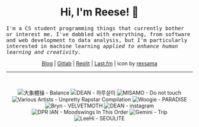 <h1 align="center">Hi, I'm Reese! 👋</h1>

<p><samp>I'm a CS student programming things that currently bother or interest me. I've dabbled with everything, from software and web development to data analysis, but I'm particularly interested in machine learning <i>applied to enhance human learning and creativity.</i></p></samp>

<p align="center">
 <a href="https://renys.dev">Blog</a> | <a href="https://gitlab.com/renys">Gitlab</a> | <a href="https://replit.com/@renys">Replit</a> | <a href="https://last.fm/user/i-dle">Last.fm</a> | icon by <a href="https://deviantart.com/rexsama">rexsama</a>
</p>

<hr class="dotted">
<br>
<!-- lastfm -->
<p align="center"><img src="https://lastfm.freetls.fastly.net/i/u/64s/a8692e703464adde7487c5a3546ef0df.jpg" title="大象體操 - Balance"> <img src="https://lastfm.freetls.fastly.net/i/u/64s/d68b1f039c418d5c9608c410bcbd5497.jpg" title="DEAN - 하루살이"> <img src="https://lastfm.freetls.fastly.net/i/u/64s/83f30673c69d5fcfd8b6f9272f0e02c6.jpg" title="MISAMO - Do not touch"> <img src="https://lastfm.freetls.fastly.net/i/u/64s/60dda61251bf04ac4facfa9ec2ff4632.jpg" title="Various Artists - Unpretty Rapstar Compilation"> <img src="https://lastfm.freetls.fastly.net/i/u/64s/80b17632542d7d79c0863fab6c846803.jpg" title="Woogie - PARADISE"> <img src="https://lastfm.freetls.fastly.net/i/u/64s/7f88e17ad65777b0f89c46199c986d2d.jpg" title="Bryn - VELVETMOTH"> <img src="https://lastfm.freetls.fastly.net/i/u/64s/8cb894f5228ac60063855967d7789f2e.png" title="DEAN - instagram"> <img src="https://lastfm.freetls.fastly.net/i/u/64s/e4f9e6ea30f05ff12ae4276d2b1dff63.jpg" title="DPR IAN - Moodswings In This Order"> <img src="https://lastfm.freetls.fastly.net/i/u/64s/2be3a9a27b0aee27b0fe1ba6aed8758f.jpg" title="Gemini - Trip"> <img src="https://lastfm.freetls.fastly.net/i/u/64s/a8fc82574e139849c82769e9bd743c0f.jpg" title="LeeHi - SEOULITE"> </p>
